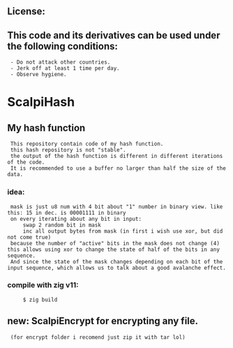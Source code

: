 ##   License:
##   **This code and its derivatives can be used under the following conditions:**
     - Do not attack other countries.
     - Jerk off at least 1 time per day.
     - Observe hygiene.
###
#    ScalpiHash
##   My hash function
     This repository contain code of my hash function. 
     this hash repository is not "stable".
     the output of the hash function is different in different iterations of the code.
     It is recommended to use a buffer no larger than half the size of the data.
###  idea: 
     mask is just u8 num with 4 bit about "1" number in binary view. like this: 15 in dec. is 00001111 in binary
     on every iterating about any bit in input:
         swap 2 random bit in mask
         inc all output bytes from mask (in first i wish use xor, but did not come true)
     because the number of "active" bits in the mask does not change (4) this allows using xor to change the state of half of the bits in any sequence.
     And since the state of the mask changes depending on each bit of the input sequence, which allows us to talk about a good avalanche effect.
###  compile with zig v11:
         $ zig build
         
##   new: ScalpiEncrypt for encrypting any file.
     (for encrypt folder i recomend just zip it with tar lol)